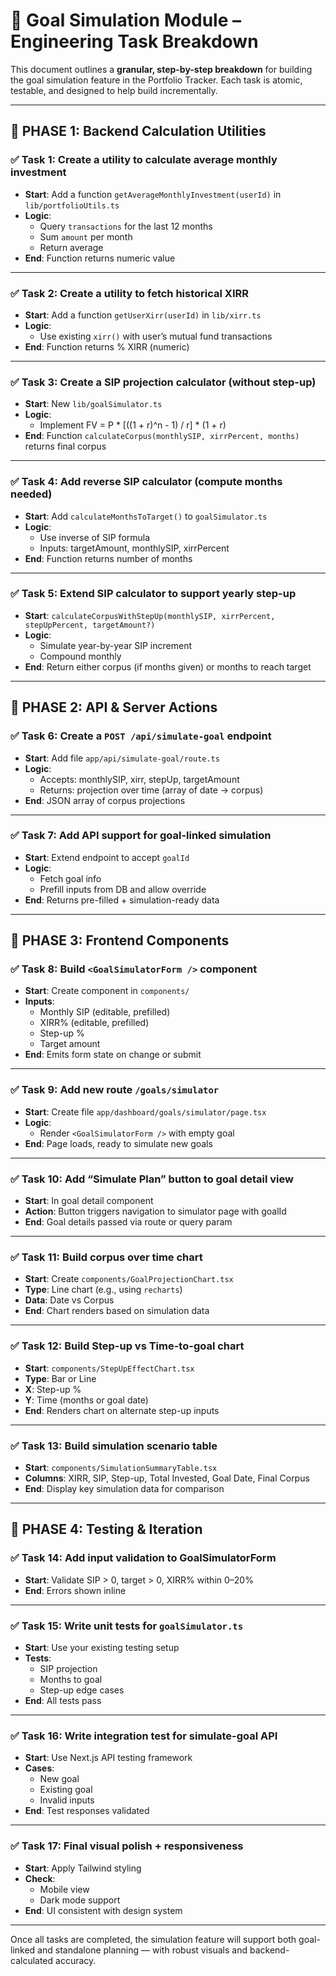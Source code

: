 # 🧠 Goal Simulation Module – Engineering Task Breakdown

This document outlines a **granular, step-by-step breakdown** for building the goal simulation feature in the Portfolio Tracker. Each task is atomic, testable, and designed to help build incrementally.

---

## 🧱 PHASE 1: Backend Calculation Utilities

### ✅ Task 1: Create a utility to calculate average monthly investment
- **Start**: Add a function `getAverageMonthlyInvestment(userId)` in `lib/portfolioUtils.ts`
- **Logic**: 
  - Query `transactions` for the last 12 months
  - Sum `amount` per month
  - Return average
- **End**: Function returns numeric value

---

### ✅ Task 2: Create a utility to fetch historical XIRR
- **Start**: Add a function `getUserXirr(userId)` in `lib/xirr.ts`
- **Logic**: 
  - Use existing `xirr()` with user’s mutual fund transactions
- **End**: Function returns % XIRR (numeric)

---

### ✅ Task 3: Create a SIP projection calculator (without step-up)
- **Start**: New `lib/goalSimulator.ts`
- **Logic**:
  - Implement FV = P \* [((1 + r)^n - 1) / r] \* (1 + r)
- **End**: Function `calculateCorpus(monthlySIP, xirrPercent, months)` returns final corpus

---

### ✅ Task 4: Add reverse SIP calculator (compute months needed)
- **Start**: Add `calculateMonthsToTarget()` to `goalSimulator.ts`
- **Logic**: 
  - Use inverse of SIP formula
  - Inputs: targetAmount, monthlySIP, xirrPercent
- **End**: Function returns number of months

---

### ✅ Task 5: Extend SIP calculator to support yearly step-up
- **Start**: `calculateCorpusWithStepUp(monthlySIP, xirrPercent, stepUpPercent, targetAmount?)`
- **Logic**: 
  - Simulate year-by-year SIP increment
  - Compound monthly
- **End**: Return either corpus (if months given) or months to reach target

---

## 🧱 PHASE 2: API & Server Actions

### ✅ Task 6: Create a `POST /api/simulate-goal` endpoint
- **Start**: Add file `app/api/simulate-goal/route.ts`
- **Logic**:
  - Accepts: monthlySIP, xirr, stepUp, targetAmount
  - Returns: projection over time (array of date → corpus)
- **End**: JSON array of corpus projections

---

### ✅ Task 7: Add API support for goal-linked simulation
- **Start**: Extend endpoint to accept `goalId`
- **Logic**:
  - Fetch goal info
  - Prefill inputs from DB and allow override
- **End**: Returns pre-filled + simulation-ready data

---

## 🧱 PHASE 3: Frontend Components

### ✅ Task 8: Build `<GoalSimulatorForm />` component
- **Start**: Create component in `components/`
- **Inputs**: 
  - Monthly SIP (editable, prefilled)
  - XIRR% (editable, prefilled)
  - Step-up %
  - Target amount
- **End**: Emits form state on change or submit

---

### ✅ Task 9: Add new route `/goals/simulator`
- **Start**: Create file `app/dashboard/goals/simulator/page.tsx`
- **Logic**: 
  - Render `<GoalSimulatorForm />` with empty goal
- **End**: Page loads, ready to simulate new goals

---

### ✅ Task 10: Add “Simulate Plan” button to goal detail view
- **Start**: In goal detail component
- **Action**: Button triggers navigation to simulator page with goalId
- **End**: Goal details passed via route or query param

---

### ✅ Task 11: Build corpus over time chart
- **Start**: Create `components/GoalProjectionChart.tsx`
- **Type**: Line chart (e.g., using `recharts`)
- **Data**: Date vs Corpus
- **End**: Chart renders based on simulation data

---

### ✅ Task 12: Build Step-up vs Time-to-goal chart
- **Start**: `components/StepUpEffectChart.tsx`
- **Type**: Bar or Line
- **X**: Step-up %
- **Y**: Time (months or goal date)
- **End**: Renders chart on alternate step-up inputs

---

### ✅ Task 13: Build simulation scenario table
- **Start**: `components/SimulationSummaryTable.tsx`
- **Columns**: XIRR, SIP, Step-up, Total Invested, Goal Date, Final Corpus
- **End**: Display key simulation data for comparison

---

## 🧪 PHASE 4: Testing & Iteration

### ✅ Task 14: Add input validation to GoalSimulatorForm
- **Start**: Validate SIP > 0, target > 0, XIRR% within 0–20%
- **End**: Errors shown inline

---

### ✅ Task 15: Write unit tests for `goalSimulator.ts`
- **Start**: Use your existing testing setup
- **Tests**:
  - SIP projection
  - Months to goal
  - Step-up edge cases
- **End**: All tests pass

---

### ✅ Task 16: Write integration test for simulate-goal API
- **Start**: Use Next.js API testing framework
- **Cases**:
  - New goal
  - Existing goal
  - Invalid inputs
- **End**: Test responses validated

---

### ✅ Task 17: Final visual polish + responsiveness
- **Start**: Apply Tailwind styling
- **Check**:
  - Mobile view
  - Dark mode support
- **End**: UI consistent with design system

---

Once all tasks are completed, the simulation feature will support both goal-linked and standalone planning — with robust visuals and backend-calculated accuracy.
